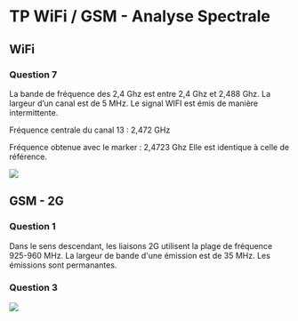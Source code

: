 # TP WiFi / GSM - Analyse Spectrale

## WiFi

### Question 7

La bande de fréquence des 2,4 Ghz est entre 2,4 Ghz et 2,488 Ghz. La largeur d’un canal est de 5 MHz. Le signal WIFI est émis de manière intermittente.

Fréquence centrale du canal 13 : 2,472 GHz

Fréquence obtenue avec le marker : 2,4723 Ghz
Elle est identique à celle de référence.

![](https://i.ibb.co/g7xd22R/SIGLENT-WIFI-CANAL-13.png)

## GSM - 2G

### Question 1

Dans le sens descendant, les liaisons 2G utilisent la plage de fréquence 925-960 MHz. La largeur de bande d'une émission est de 35 MHz. Les émissions sont permanantes.

### Question 3

![](https://i.ibb.co/wNGVJrX/SIGLENT-GSM-900-2-G.jpg)
